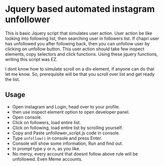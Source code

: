 # Jquery based automated instagram unfollower

This is basic Jquery script that simulates user action.
User action be like looking into following list, then searching user in followers list. If chapri user has unfollowed you after following back, then you can unfollow user by clicking on unfollow button.
This user action should take few inspect elements, copy selectors and click functions.
Using these jquery functions, writing this script was EZ.

I dont know how to simulate scroll on a div element, if anyone can do that let me know.
So, prerequisite will be that you scroll over list and get ready the list.

## Usage
- Open instagram and Login, head over to your profile.
- then use inspect element option to open developer panel.
- Open console.
- Click on followers, load entire list. 
- Click on following, load entire list by scrolling yourself.
- Copy and Paste unfollower_script.js code in console.
- Type `unfollow()` in console and press Enter.
- Console will show some information, Run and find out.
- In prompt type y or n, as you like.
- No mercy, every account that doesnt follow above rule will be unfollowed. Even Meme accounts.
